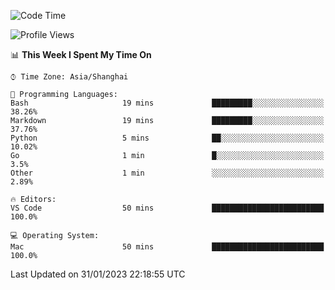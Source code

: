 <!--START_SECTION:waka-->
![Code Time](http://img.shields.io/badge/Code%20Time-454%20hrs%2027%20mins-blue)

![Profile Views](http://img.shields.io/badge/Profile%20Views-0-blue)

📊 **This Week I Spent My Time On** 

```text
⌚︎ Time Zone: Asia/Shanghai

💬 Programming Languages: 
Bash                     19 mins             █████████░░░░░░░░░░░░░░░░   38.26% 
Markdown                 19 mins             █████████░░░░░░░░░░░░░░░░   37.76% 
Python                   5 mins              ██░░░░░░░░░░░░░░░░░░░░░░░   10.02% 
Go                       1 min               █░░░░░░░░░░░░░░░░░░░░░░░░   3.5% 
Other                    1 min               ░░░░░░░░░░░░░░░░░░░░░░░░░   2.89%

🔥 Editors: 
VS Code                  50 mins             █████████████████████████   100.0%

💻 Operating System: 
Mac                      50 mins             █████████████████████████   100.0%

```


 Last Updated on 31/01/2023 22:18:55 UTC
<!--END_SECTION:waka-->